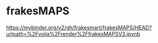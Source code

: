 # frakesMAPS

https://mybinder.org/v2/gh/frakesmart/frakesMAPS/HEAD?urlpath=%2Fvoila%2Frender%2FfrakesMAPSV3.ipynb

